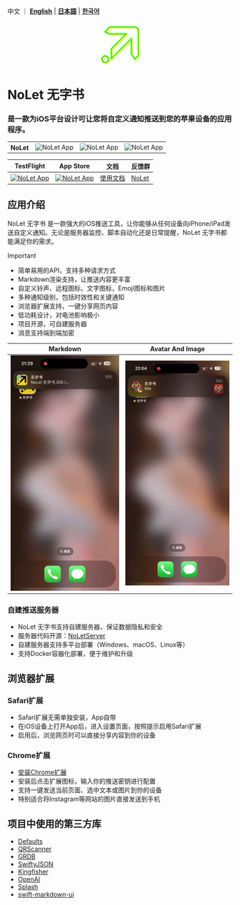  
中文 ｜ **[English](README.EN.md)** | **[日本語](README.JA.md)** | **[한국어](README.KO.md)**

<p align="center">

<img src="/_media/egglogo.png" alt="NoLet" title="NoLet" width="100"/>

</p>

# NoLet 无字书
### 是一款为iOS平台设计可让您将自定义通知推送到您的苹果设备的应用程序。

<table>
  <tr>
    <th style="border: none;"><strong>NoLet</strong></th>
    <td style="border: none;"><img src="https://img.shields.io/badge/Xcode-16.2-blue?logo=Xcode&logoColor=white" alt="NoLet App"></td>
    <td style="border: none;"><img src="https://img.shields.io/badge/Swift-5.10-red?logo=Swift&logoColor=white" alt="NoLet App"></td>
    <td style="border: none;"><img src="https://img.shields.io/badge/iOS-16.0+-green?logo=apple&logoColor=white" alt="NoLet App"></td>
  </tr>
</table>

| TestFlight | App Store | 文档 | 反馈群 |
|-------|--------|-------|--------|
|[<img src="https://is1-ssl.mzstatic.com/image/thumb/Purple221/v4/fc/78/a0/fc78a0ee-dc6b-00d9-85be-e74c24b2bcb5/AppIcon-85-220-0-4-2x.png/512x0w.webp" alt="NoLet App" height="45"> ](https://testflight.apple.com/join/PMPaM6BR) | [<img src="https://developer.apple.com/assets/elements/badges/download-on-the-app-store.svg" alt="NoLet App" height="40">](https://apps.apple.com/app/id6615073345)| [使用文档](https://wiki.wzs.app) | [NoLet](https://t.me/PushToMe) |


## 应用介绍

NoLet 无字书 是一款强大的iOS推送工具，让你能够从任何设备向iPhone/iPad发送自定义通知。无论是服务器监控、脚本自动化还是日常提醒，NoLet 无字书都能满足你的需求。

> [!IMPORTANT]
>
>  - 简单易用的API，支持多种请求方式
>  - Markdown渲染支持，让推送内容更丰富
>  - 自定义铃声、远程图标、文字图标，Emoji图标和图片
>  - 多种通知级别，包括时效性和关键通知
>  - 浏览器扩展支持，一键分享网页内容
>  - 低功耗设计，对电池影响极小
>  - 项目开源，可自建服务器
>  - 消息支持端到端加密



|Markdown|Avatar And Image|
|-------|--------|
|<img src="/_media/markdown.gif" width="350">|<img src="/_media/avatarAndImage.gif" width="350">|
  

### 自建推送服务器

* NoLet 无字书支持自建服务器，保证数据隐私和安全
* 服务器代码开源：[NoLetServer](https://github.com/sunvc/NoLets)
* 自建服务器支持多平台部署（Windows、macOS、Linux等）
* 支持Docker容器化部署，便于维护和升级

## 浏览器扩展

### Safari扩展

* Safari扩展无需单独安装，App自带
* 在iOS设备上打开App后，进入设置页面，按照提示启用Safari扩展
* 启用后，浏览网页时可以直接分享内容到你的设备

### Chrome扩展

* [安装Chrome扩展](https://chromewebstore.google.com/detail/NoLet/gadgoijjifgnbeehmcapjfipggiijeej)
* 安装后点击扩展图标，输入你的推送密钥进行配置
* 支持一键发送当前页面、选中文本或图片到你的设备
* 特别适合将Instagram等网站的图片直接发送到手机


## 项目中使用的第三方库

* [Defaults](https://github.com/sindresorhus/Defaults)
* [QRScanner](https://github.com/mercari/QRScanner)
* [GRDB](https://github.com/groue/GRDB.swift.git)
* [SwiftyJSON](https://github.com/SwiftyJSON/SwiftyJSON)
* [Kingfisher](https://github.com/onevcat/Kingfisher)
* [OpenAI](https://github.com/MacPaw/OpenAI)
* [Splash](https://github.com/AugustDev/Splash)
* [swift-markdown-ui](https://github.com/gonzalezreal/swift-markdown-ui)